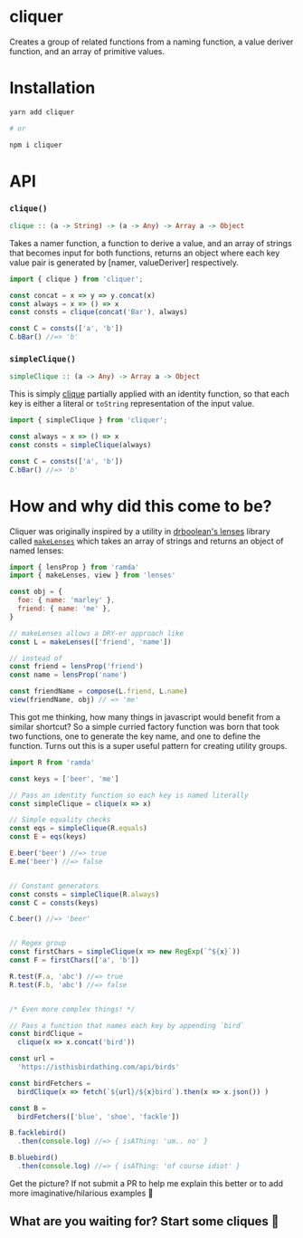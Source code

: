 # cliquer

Creates a group of related functions from a naming function, a value deriver function, and an array of primitive values.

# Installation

```bash
yarn add cliquer

# or

npm i cliquer
```

# API

### `clique()`
```haskell
clique :: (a -> String) -> (a -> Any) -> Array a -> Object
```

Takes a namer function, a function to derive a value, and an array of strings that becomes input for both functions, returns an object where each key value pair is generated by [namer, valueDeriver] respectively.

```js
import { clique } from 'cliquer';

const concat = x => y => y.concat(x)
const always = x => () => x
const consts = clique(concat('Bar'), always)

const C = consts(['a', 'b'])
C.bBar() //=> 'b'
```

### `simpleClique()`
```haskell
simpleClique :: (a -> Any) -> Array a -> Object
```

This is simply [clique](#clique) partially applied with an identity function, so that each key is either a literal or `toString` representation of the input value.

```js
import { simpleClique } from 'cliquer';

const always = x => () => x
const consts = simpleClique(always)

const C = consts(['a', 'b'])
C.bBar() //=> 'b'
```

# How and why did this come to be?

Cliquer was originally inspired by a utility in [drboolean's lenses](https://github.com/DrBoolean/lenses) library called [`makeLenses`](https://github.com/DrBoolean/lenses/blob/master/src/lenses.js#L70) which takes an array of strings and returns an object of named lenses:

```javascript
import { lensProp } from 'ramda'
import { makeLenses, view } from 'lenses'

const obj = {
  foe: { name: 'marley' },
  friend: { name: 'me' },
}

// makeLenses allows a DRY-er approach like
const L = makeLenses(['friend', 'name'])

// instead of
const friend = lensProp('friend')
const name = lensProp('name')

const friendName = compose(L.friend, L.name)
view(friendName, obj) // => 'me'
```

This got me thinking, how many things in javascript would benefit from a similar shortcut? So a simple curried factory function was born that took two functions, one to generate the key name, and one to define the function. Turns out this is a super useful pattern for creating utility groups.

```javascript
import R from 'ramda'

const keys = ['beer', 'me']

// Pass an identity function so each key is named literally
const simpleClique = clique(x => x)

// Simple equality checks
const eqs = simpleClique(R.equals)
const E = eqs(keys)

E.beer('beer') //=> true
E.me('beer') //=> false


// Constant generators
const consts = simpleClique(R.always)
const C = consts(keys)

C.beer() //=> 'beer'


// Regex group
const firstChars = simpleClique(x => new RegExp(`^${x}`))
const F = firstChars(['a', 'b'])

R.test(F.a, 'abc') //=> true
R.test(F.b, 'abc') //=> false


/* Even more complex things! */

// Pass a function that names each key by appending `bird`
const birdClique =
  clique(x => x.concat('bird'))

const url =
  'https://isthisbirdathing.com/api/birds'

const birdFetchers =
  birdClique(x => fetch(`${url}/${x}bird`).then(x => x.json()) )

const B =
  birdFetchers(['blue', 'shoe', 'fackle'])

B.facklebird()
  .then(console.log) //=> { isAThing: 'um.. no' }

B.bluebird()
  .then(console.log) //=> { isAThing: 'of course idiot' }
```

Get the picture? If not submit a PR to help me explain this better or to add more imaginative/hilarious examples 💖

## What are you waiting for? Start some cliques 🍻
